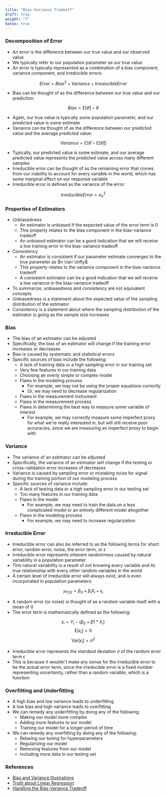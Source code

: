 ```yaml
---
title: "Bias-Variance Tradeoff"
draft: true
weight: "7"
katex: true
---
```


### Decomposition of Error
- An error is the difference between our true value and our observed value
- We typically refer to our population parameter as our true value
- An error is typically represented as a combination of a bias component, variance component, and irreducible errors:

$$ Error = Bias^{2} + Variance + Irreducible Error $$

- Bias can be thought of as the difference between our true value and our prediction:

$$ Bias = \text{E}[\hat{\theta}] - \theta $$

- Again, our true value is typically some population parameter, and our predicted value is some estimate
- Variance can be thought of as the difference between our predicted value and the average predicted value:

$$ Variance = \text{E}[\hat{\theta} - \text{E}[\hat{\theta}]] $$

- Typically, our predicted value is some estimate, and our average predicted value represents the predicted value across many different samples
- Irreducible error can be thought of as the remaining error that comes from our inability to account for every variable in the world, which has some marginal effect on our response variable
- Irreducible error is defined as the variance of the error:

$$ Irreducible Error = \sigma_{e}^{2} $$

### Properties of Estimators
- Unbiasedness
	- An estimator is unbiased if the expected value of the error term is 0
	- This property relates to the bias component in the bias-variance tradeoff
	- An unbiased estimator can be a good indication that we will receive a low training error in the bias-variance tradeoff
- Consistency
	- An estimator is consistent if our parameter estimate converges to the true parameter as $n \rarr \infty$
	- This property relates to the variance component in the bias-variance tradeoff
	- A consistent estimator can be a good indication that we will receive a low variance in the bias-variance tradeoff
- To summarize, unbiasedness and consistency are not equivalent concepts
- Unbiasedness is a statement about the expected value of the sampling distribution of the estimator
- Consistency is a statement about where the sampling distribution of the estimator is going as the sample size increases

### Bias
- The bias of an estimator can be adjusted
- Specifically, the bias of an estimator will change if the training error increases or decreases
- Bias is caused by systematic and statistical errors
- Specific sources of bias include the following:
	- A lack of training data or a high sampling error in our training set
	- Very few features in our training data
	- Choosing an overly simple or complex model
	- Flaws in the modeling process
		- For example, we may not be using the proper equations correctly
		- Or, we may need to decrease regularization
	- Flaws in the measurement instrument
	- Flaws in the measurement process
	- Flaws in determining the best way to measure some variable of interest
		- For example, we may correctly measure some imperfect proxy for what we're really interested in, but will still receive poor accuracies, since we are measuring an imperfect proxy to begin with

### Variance
- The variance of an estimator can be adjusted
- Specifically, the variance of an estimator will change if the testing or cross-validation error increases of decreases
- Variance is caused by sampling error or mistaking noise for signal during the training portion of our modeling process
- Specific sources of variance include:
	- A lack of testing data or a high sampling error in our testing set
	- Too many features in our training data
	- Flaws in the model
		- For example, we may need to train the data on a less complicated model or an entirely different model altogether
	- Flaws in the modeling process
		- For example, we may need to increase regularization

### Irreducible Error
- Irreducible error can also be referred to as the following terms for short: error, random error, noise, the error term, or $\epsilon$
- Irreducible error represents inherent randomness caused by natural variability in a population parameter
- This natural variability is a result of not knowing every variable and its true relationship with every other random variables in the world
- A certain level of irreducible error will always exist, and is even incorporated in population parameters:

$$ \mu_{Y|X} = \beta_{0} + \beta_{i}X_{i} + \epsilon_{i} $$

- A random error (or noise) is thought of as a random variable itself with a mean of 0
- The error term is mathematically defined as the following:

$$ \epsilon_{i} = Y_{i} − (\beta_{0} + \beta{1}*X_{i}) $$
$$ \text{E}[\epsilon_{i}] = 0 $$
$$ \text{Var}[\epsilon_{i}] = \sigma^{2} $$

- Irreducible error represents the standard deviation $\sigma$ of the random error term $\epsilon$
- This is because it wouldn't make any sense for the irreducible error to be the actual error term, since the irreducible error is a fixed number representing uncertainty, rather than a random variable, which is a function

### Overfitting and Underfitting
- A high bias and low variance leads to underfitting
- A low bias and high variance leads to overfitting 
- We can remedy any underfitting by doing any of the following:
	- Making our model more complex
	- Adding more features to our model
	- Training our model for a longer period of time
- We can remedy any overfitting by doing any of the following:
	- Relaxing our tuning for hyperparameters
	- Regularizing our model
	- Removing features from our model
	- Including more data in our testing set

### References
- [Bias and Variance Illustrations](http://scott.fortmann-roe.com/docs/BiasVariance.html)
- [Truth about Linear Regression](http://www.stat.cmu.edu/~cshalizi/TALR/TALR.pdf)
- [Handling the Bias-Variance Tradeoff](https://www.learnopencv.com/bias-variance-tradeoff-in-machine-learning/)
